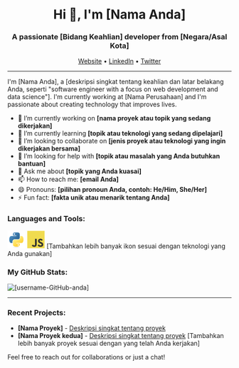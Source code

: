 <h1 align="center">Hi 👋, I'm [Nama Anda]</h1>
<h3 align="center">A passionate [Bidang Keahlian] developer from [Negara/Asal Kota]</h3>

<p align="center">
  <a href="[link-website-anda]">Website</a> •
  <a href="https://www.linkedin.com/in/[username-linkedin-anda]">LinkedIn</a> •
  <a href="https://twitter.com/[username-twitter-anda]">Twitter</a>
</p>

---

I'm [Nama Anda], a [deskripsi singkat tentang keahlian dan latar belakang Anda, seperti "software engineer with a focus on web development and data science"]. I'm currently working at [Nama Perusahaan] and I'm passionate about creating technology that improves lives.

- 🔭 I’m currently working on **[nama proyek atau topik yang sedang dikerjakan]**
- 🌱 I’m currently learning **[topik atau teknologi yang sedang dipelajari]**
- 👯 I’m looking to collaborate on **[jenis proyek atau teknologi yang ingin dikerjakan bersama]**
- 🤔 I’m looking for help with **[topik atau masalah yang Anda butuhkan bantuan]**
- 💬 Ask me about **[topik yang Anda kuasai]**
- 📫 How to reach me: **[email Anda]**
- 😄 Pronouns: **[pilihan pronoun Anda, contoh: He/Him, She/Her]**
- ⚡ Fun fact: **[fakta unik atau menarik tentang Anda]**

### Languages and Tools:
<p align="left">
  <img src="https://raw.githubusercontent.com/devicons/devicon/master/icons/python/python-original.svg" alt="python" width="40" height="40"/>
  <img src="https://raw.githubusercontent.com/devicons/devicon/master/icons/javascript/javascript-original.svg" alt="javascript" width="40" height="40"/>
  [Tambahkan lebih banyak ikon sesuai dengan teknologi yang Anda gunakan]
</p>

### My GitHub Stats:
<p><img src="https://github-readme-stats.vercel.app/api?username=[username-GitHub-anda]&show_icons=true&locale=en" alt="[username-GitHub-anda]" /></p>

---

### Recent Projects:
- **[Nama Proyek]** - [Deskripsi singkat tentang proyek](link-ke-repo)
- **[Nama Proyek kedua]** - [Deskripsi singkat tentang proyek](link-ke-repo)
[Tambahkan lebih banyak proyek sesuai dengan yang telah Anda kerjakan]

Feel free to reach out for collaborations or just a chat!

